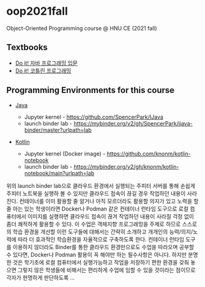 # oop2021fall
Object-Oriented Programming course @ HNU CE (2021 fall)

## Textbooks
- [Do it! 자바 프로그래밍 입문](http://www.easyspub.co.kr/20_Menu/BookView/267/PUB#tab04)
- [Do it! 코틀린 프로그래밍](http://www.easyspub.co.kr/20_Menu/BookView/312/PUB#tab04)

## Programming Environments for this course

- [Java](https://java.com/)
  - Jupyter kernel - https://github.com/SpencerPark/IJava
  - launch binder lab - https://mybinder.org/v2/gh/SpencerPark/ijava-binder/master?urlpath=lab

- [Kotlin](https://kotlinlang.org/)
  - Jupyter kernel (Docker image) - https://github.com/knonm/kotlin-notebook
  - launch binder lab - https://mybinder.org/v2/gh/knonm/kotlin-notebook/main?urlpath=lab

위의 launch binder lab으로 클라우드 환경에서 실행되는 주피터 서버를 통해 손쉽게 주피터 노트북을 실행하 볼 수 있지만 클라우드 접속이 끊길 경우 작업하던 내용이 사라진다. 컨테이너를 이미 활용할 줄 알거나 아직 모르더라도 활용할 의지가 있고 노력을 할 줄 아는 있는 학생이라면 Docker나 Podman 같은 컨테이너 런타임 도구으로 로컬 컴퓨터에서 이미지를 실행하면 클라우드 접속이 끊겨 작업하던 내용이 사라질 걱정 없이 좀더 쾌적하게 활용할 수 있다. 이 수업은 객체지향 프로그래밍을 주제로 하므로 스스로의 학습 환경을 개선할 이런 도구들에 대해서는 간략히 소개하고 개개인의 능력/의지/노력에 따라 더 효과적인 학습환경을 자율적으로 구축하도록 한다. 컨테이너 런타임 도구를 이용하지 않더라도 Binder를 통한 클라우드 환경만으로도 수업을 따라오며 공부할 수 있다면, Docker나 Podman 활용이 꼭 해야만 하는 필수사항은 아니다. 하지만 분명한 것은 학기초에 로컬 컴퓨터에서 실행가능하고 작업을 저장하기 편한 환경을 갖춰 놓으면 그렇지 않은 학생들에 비해서는 편리하게 수업에 임할 수 있을 것이라는 점이므로 각자가 현명하게 판단하도록 ...
